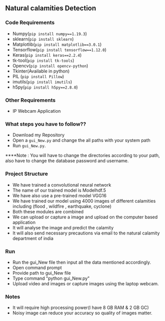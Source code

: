 ##  Natural calamities Detection

### Code Requirements
- Numpy(`pip install numpy==1.19.3`)
- sklearn(`pip install sklearn`)
- Matplotlib(`pip install matplotlib==3.0.1`)
- Tensorflow(`pip install tensorflow==1.12.0`)
- Keras(`pip install keras==2.2.4`)
- tk-tool(`pip install tk-tools`)
- Opencv(`pip install opencv-python`)
- Tkinter(Available in python)
- PIL (`pip install Pillow`)
- imutils(`pip install imutils`)
- h5py(`pip install h5py==2.8.0`)


### Other Requirements
- IP Webcam Application

### What steps you have to follow??
- Download my Repository 
- Open a `gui_New.py` and change the all paths with your system path
- Run `gui_New.py`.

****Note : You will have to change the directories according to your path, also have to change the database password and username.

### Project Structure

- We have trained a convolutional neural network
- The name of our trained model is Modelhdf.5
- We have also use a pre-trained model VGG16
- We have trained our model using 4000 images of different calamities including (flood , wildfire , earthquake, cyclone)
- Both these modules are combined
- We can upload or capture a image and upload on the computer based application
- It will analyse the image and predict the calamity
- It will also send necessary precautions via email to the natural calamity department of india

### Run
- Run the gui_New file then input all the data mentioned accordingly.
- Open command prompt
- Provide path to gui_New file 
- Type command "python gui_New.py"
- Upload video and images or capture images using the laptop webcam.


### Notes
- It will require high processing power(I have 8 GB RAM & 2 GB GC)
- Noisy image can reduce your accuracy so quality of images matter.


